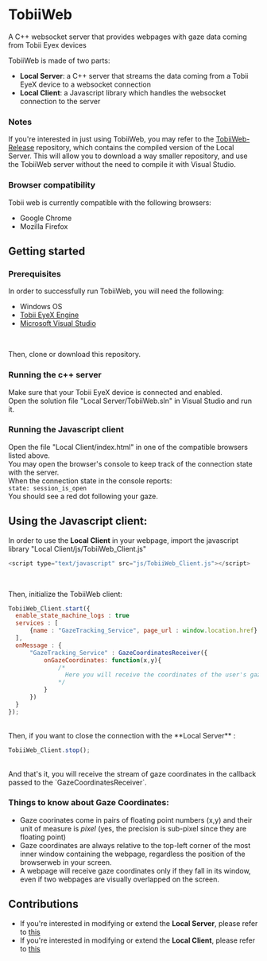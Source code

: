 # TobiiWeb
A C++ websocket server that provides webpages with gaze data coming from Tobii Eyex devices

TobiiWeb is made of two parts:
 * **Local Server**: a C++ server that streams the data coming from a Tobii EyeX device to a websocket connection
 * **Local Client**: a Javascript library which handles the websocket connection to the server

### Notes
If you're interested in just using TobiiWeb, you may refer to the [TobiiWeb-Release](https://github.com/Mirco-Nani/TobiiWeb-Release) repository, which contains the compiled version of the Local Server. This will allow you to download a way smaller repository, and use the TobiiWeb server without the need to compile it with Visual Studio.

### Browser compatibility
Tobii web is currently compatible with the following browsers:
 * Google Chrome
 * Mozilla Firefox

## Getting started

### Prerequisites
In order to successfully run TobiiWeb, you will need the following:
 * Windows OS
 * [Tobii EyeX Engine](http://developer.tobii.com/eyex-setup/)
 * [Microsoft Visual Studio](https://www.visualstudio.com/it/vs/community/)
 <br />
 
 Then, clone or download this repository.

### Running the c++ server
Make sure that your Tobii EyeX device is connected and enabled.<br />
Open the solution file "Local Server/TobiiWeb.sln" in Visual Studio and run it.

### Running the Javascript client
Open the file "Local Client/index.html" in one of the compatible browsers listed above.<br />
You may open the browser's console to keep track of the connection state with the server.<br />
When the connection state in the console reports: <br />
`state: session_is_open`<br />
You should see a red dot following your gaze.<br />

## Using the Javascript client:
In order to use the **Local Client** in your webpage, import the javascript library "Local Client/js/TobiiWeb_Client.js"<br />
```javascript
<script type="text/javascript" src="js/TobiiWeb_Client.js"></script>
```
<br />

Then, initialize the TobiiWeb client:<br />

```javascript
TobiiWeb_Client.start({
  enable_state_machine_logs : true
  services : [
      {name : "GazeTracking_Service", page_url : window.location.href}
  ],
  onMessage : {
      "GazeTracking_Service" : GazeCoordinatesReceiver({
          onGazeCoordinates: function(x,y){
              /*
                Here you will receive the coordinates of the user's gaze point as (x,y)
              */
          }
      })
  }
});
```
<br />
Then, if you want to close the connection with the **Local Server** :<br />

```javascript
TobiiWeb_Client.stop();
```
<br />
And that's it, you will receive the stream of gaze coordinates in the callback passed to the  `GazeCoordinatesReceiver`.

### Things to know about Gaze Coordinates:
 * Gaze coorinates come in pairs of floating point numbers (x,y) and their unit of measure is *pixel* (yes, the precision is sub-pixel since they are floating point)
 * Gaze coordinates are always relative to the top-left corner of the most inner window containing the webpage, regardless the position of the browserweb in your screen.
 * A webpage will receive gaze coordinates only if they fall in its window, even if two webpages are visually overlapped on the screen.

## Contributions
* If you're interested in modifying or extend the **Local Server**, please refer to [this](https://github.com/Mirco-Nani/TobiiWeb/blob/master/Local%20Server/README.md)
* If you're interested in modifying or extend the **Local Client**, please refer to [this](https://github.com/Mirco-Nani/TobiiWeb/blob/master/Local%20Client/README.md)

